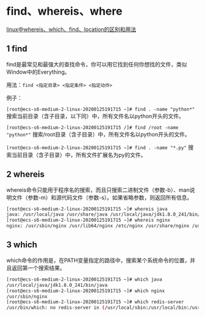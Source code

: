 # find、whereis、where

[linux中whereis、which、find、location的区别和用法](https://www.cnblogs.com/cjjjj/p/9846374.html)

## 1 find

find是最常见和最强大的查找命令，你可以用它找到任何你想找的文件，类似Window中的Everything。

用法：`find <指定目录> <指定条件> <指定动作>`

例子：

`[root@ecs-s6-medium-2-linux-20200125191715 ~]# find . -name "python*"` 搜索当前目录（含子目录，以下同）中，所有文件名以python开头的文件。

`[root@ecs-s6-medium-2-linux-20200125191715 /]# find /root -name "python*"` 搜索/root目录（含子目录）中，所有文件名以python开头的文件。

`[root@ecs-s6-medium-2-linux-20200125191715 ~]# find . -name "*.py"` 搜索当前目录（含子目录）中，所有文件扩展名为py的文件。

## 2 whereis

whereis命令只能用于程序名的搜索，而且只搜索二进制文件（参数-b）、man说明文件（参数-m）和源代码文件（参数-s）。如果省略参数，则返回所有信息。

```sh
[root@ecs-s6-medium-2-linux-20200125191715 ~]# whereis java
java: /usr/local/java /usr/share/java /usr/local/java/jdk1.8.0_241/bin/java
[root@ecs-s6-medium-2-linux-20200125191715 ~]# whereis nginx
nginx: /usr/sbin/nginx /usr/lib64/nginx /etc/nginx /usr/share/nginx /usr/share/man/man3/nginx.3pm.gz /usr/share/man/man8/nginx.8.gz
```

## 3 which

which命令的作用是，在PATH变量指定的路径中，搜索某个系统命令的位置，并且返回第一个搜索结果。

```sh
[root@ecs-s6-medium-2-linux-20200125191715 ~]# which java
/usr/local/java/jdk1.8.0_241/bin/java
[root@ecs-s6-medium-2-linux-20200125191715 ~]# which nginx
/usr/sbin/nginx
[root@ecs-s6-medium-2-linux-20200125191715 ~]# which redis-server
/usr/bin/which: no redis-server in (/usr/local/sbin:/usr/local/bin:/usr/sbin:/usr/bin:/usr/local/java/jdk1.8.0_241/bin:/usr/local/python3/bin:/usr/local/nodejs/bin:/root/bin)
```